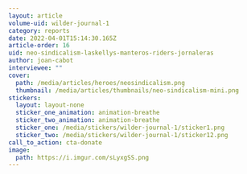 ```yaml
---
layout: article
volume-uid: wilder-journal-1
category: reports
date: 2022-04-01T15:14:30.165Z
article-order: 16
uid: neo-sindicalism-laskellys-manteros-riders-jornaleras
author: joan-cabot
interviewee: ""
cover:
  path: /media/articles/heroes/neosindicalism.png
  thumbnail: /media/articles/thumbnails/neo-sindicalism-mini.png
stickers:
  layout: layout-none
  sticker_one_animation: animation-breathe
  sticker_two_animation: animation-breathe
  sticker_one: /media/stickers/wilder-journal-1/sticker1.png
  sticker_two: /media/stickers/wilder-journal-1/sticker12.png
call_to_action: cta-donate
image:
  path: https://i.imgur.com/sLyxgSS.png
---
```

